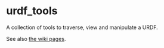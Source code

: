 # urdf_tools

A collection of tools to traverse, view and manipulate a URDF.

See also [the wiki pages](https://github.com/JenniferBuehler/urdf-tools-pkgs/wiki).

